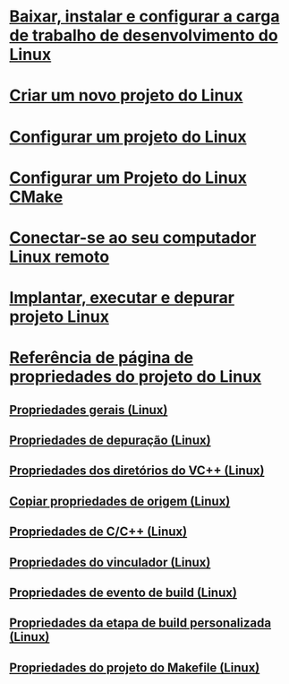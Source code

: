 # [Baixar, instalar e configurar a carga de trabalho de desenvolvimento do Linux](download-install-and-setup-the-linux-development-workload.md)
# [Criar um novo projeto do Linux](create-a-new-linux-project.md)
# [Configurar um projeto do Linux](configure-a-linux-project.md)
# [Configurar um Projeto do Linux CMake](cmake-linux-project.md)
# [Conectar-se ao seu computador Linux remoto](connect-to-your-remote-linux-computer.md)
# [Implantar, executar e depurar projeto Linux](deploy-run-and-debug-your-linux-project.md)
# [Referência de página de propriedades do projeto do Linux](prop-pages-linux.md)
## [Propriedades gerais (Linux)](prop-pages/general-linux.md)
## [Propriedades de depuração (Linux)](prop-pages/debugging-linux.md)
## [Propriedades dos diretórios do VC++ (Linux)](prop-pages/directories-linux.md)
## [Copiar propriedades de origem (Linux)](prop-pages/copy-sources-project.md)
## [Propriedades de C/C++ (Linux)](prop-pages/c-cpp-linux.md)
## [Propriedades do vinculador (Linux)](prop-pages/linker-linux.md)
## [Propriedades de evento de build (Linux)](prop-pages/build-events-linux.md)
## [Propriedades da etapa de build personalizada (Linux)](prop-pages/custom-build-step-linux.md) 
## [Propriedades do projeto do Makefile (Linux)](prop-pages/makefile-linux.md)